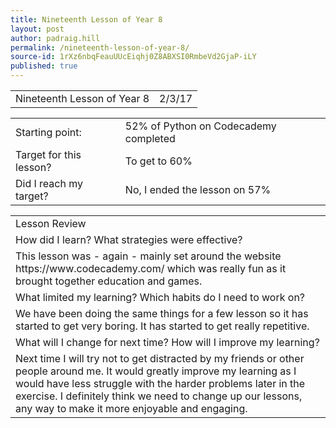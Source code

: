 ```yaml
---
title: Nineteenth Lesson of Year 8
layout: post
author: padraig.hill
permalink: /nineteenth-lesson-of-year-8/
source-id: 1rXz6nbqFeauUUcEiqhj0Z8ABXSI0RmbeVd2GjaP-iLY
published: true
---
```

<table>
  <tr>
    <td>Nineteenth Lesson of Year 8</td>
    <td>2/3/17</td>
  </tr>
</table>


<table>
  <tr>
    <td>Starting point:</td>
    <td>52% of Python on Codecademy completed</td>
  </tr>
  <tr>
    <td>Target for this lesson?</td>
    <td>To get to 60% </td>
  </tr>
  <tr>
    <td>Did I reach my target? </td>
    <td>No, I ended the lesson on 57%</td>
  </tr>
</table>


<table>
  <tr>
    <td>Lesson Review</td>
  </tr>
  <tr>
    <td>How did I learn? What strategies were effective? </td>
  </tr>
  <tr>
    <td>This lesson was - again - mainly set around the website https://www.codecademy.com/ which was really fun as it brought together education and games. </td>
  </tr>
  <tr>
    <td>What limited my learning? Which habits do I need to work on? </td>
  </tr>
  <tr>
    <td>We have been doing the same things for a few lesson so it has started to get very boring. It has started to get really repetitive. </td>
  </tr>
  <tr>
    <td>What will I change for next time? How will I improve my learning?</td>
  </tr>
  <tr>
    <td>Next time I will try not to get distracted by my friends or other people around me. It would greatly improve my learning as I would have less struggle with the harder problems later in the exercise. I definitely think we need to change up our lessons, any way to make it more enjoyable and engaging. </td>
  </tr>
</table>


